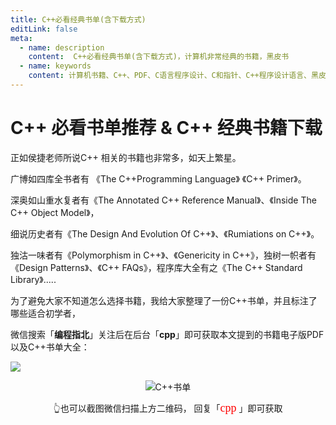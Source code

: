 ```yaml
---
title: C++必看经典书单(含下载方式)
editLink: false
meta:
  - name: description
    content:  C++必看经典书单(含下载方式)，计算机非常经典的书籍，黑皮书
  - name: keywords
    content: 计算机书籍、C++、PDF、C语言程序设计、C和指针、C++程序设计语言、黑皮书
---
```


# C++ 必看书单推荐 & C++ 经典书籍下载

正如侯捷老师所说C++ 相关的书籍也非常多，如天上繁星。

广博如四库全书者有 《The C++Programming Language》 《C++ Primer》。

深奥如山重水复者有《The Annotated C++  Reference Manual》、《Inside The C++ Object Model》，

细说历史者有《The Design And Evolution Of C++》、《Rumiations on C++》。

独沽一味者有《Polymorphism in C++》、《Genericity in C++》，独树一帜者有《Design Patterns》、《C++ FAQs》，程序库大全有之《The C++ Standard Library》.....

为了避免大家不知道怎么选择书籍，我给大家整理了一份C++书单，并且标注了哪些适合初学者，

微信搜索「**编程指北**」关注后在后台「**cpp**」即可获取本文提到的书籍电子版PDF以及C++书单大全：

![](https://cdn.how2cs.cn/csguide/020210.jpg)

<p align="center">
  <img src="https://cdn.how2cs.cn/csguide/095140.jpg" alt="C++书单" width="auto" height="auto">
</p>

<center>👆也可以截图微信扫描上方二维码， 回复「<font face="黑体" size=4 color="red">cpp</font>
」即可获取</center>